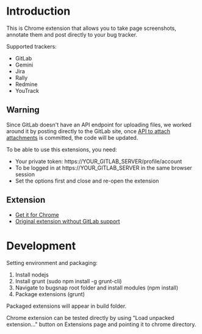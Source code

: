 # Introduction
This is Chrome extension that allows you to take page screenshots, annotate them and post directly to your bug tracker.

Supported trackers:

* GitLab
* Gemini
* Jira
* Rally
* Redmine
* YouTrack

## Warning

Since GitLab doesn't have an API endpoint for uploading files, we worked around it by posting
directly to the GitLab site, once [API to attach attachments](http://feedback.gitlab.com/forums/176466-general/suggestions/3865548-api-to-attach-attachments-to-notes-issue-comments)
is committed, the code will be updated.

To be able to use this extensions, you need:

- Your private token: https://YOUR_GITLAB_SERVER/profile/account
- To be logged in at https://YOUR_GITLAB_SERVER in the same browser session
- Set the options first and close and re-open the extension

## Extension

- [Get it for Chrome](https://chrome.google.com/webstore/detail/bugsnap-gitlab/fkpibgcheloimcdickpmcffanfcbdkjo)
- [Original extension without GitLab support](https://chrome.google.com/webstore/detail/bugsnap/mfodpdfcbkmkdebahlkghnegochneenh)

# Development

Setting environment and packaging:

1. Install nodejs
2. Install grunt (sudo npm install -g grunt-cli)
3. Navigate to bugsnap root folder and install modules (npm install)
4. Package extensions (grunt)

Packaged extensions will appear in build folder.

Chrome extension can be tested directly by using "Load unpacked extension..."
button on Extensions page and pointing it to chrome directory.
